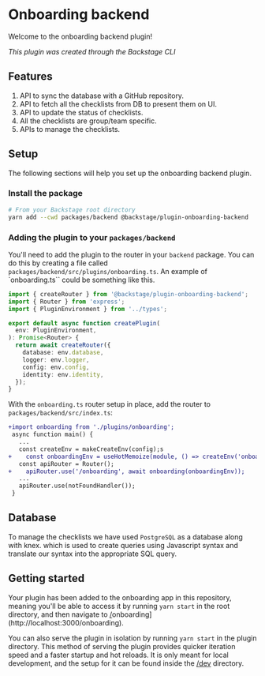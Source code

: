 # Onboarding backend

Welcome to the onboarding backend plugin!

_This plugin was created through the Backstage CLI_

## Features

1. API to sync the database with a GitHub repository.
2. API to fetch all the checklists from DB to present them on UI.
3. API to update the status of checklists.
4. All the checklists are group/team specific.
5. APIs to manage the checklists.

## Setup

The following sections will help you set up the onboarding backend plugin.

### Install the package

```bash
# From your Backstage root directory
yarn add --cwd packages/backend @backstage/plugin-onboarding-backend
```

### Adding the plugin to your `packages/backend`

You'll need to add the plugin to the router in your `backend` package. You can
do this by creating a file called `packages/backend/src/plugins/onboarding.ts`. An example of `onboarding.ts`` could be something like this.

```ts
import { createRouter } from '@backstage/plugin-onboarding-backend';
import { Router } from 'express';
import { PluginEnvironment } from '../types';

export default async function createPlugin(
  env: PluginEnvironment,
): Promise<Router> {
  return await createRouter({
    database: env.database,
    logger: env.logger,
    config: env.config,
    identity: env.identity,
  });
}
```

With the `onboarding.ts` router setup in place, add the router to
`packages/backend/src/index.ts`:

```diff
+import onboarding from './plugins/onboarding';
 async function main() {
   ...
   const createEnv = makeCreateEnv(config);s
+    const onboardingEnv = useHotMemoize(module, () => createEnv('onboarding'));
   const apiRouter = Router();
+    apiRouter.use('/onboarding', await onboarding(onboardingEnv));
   ...
   apiRouter.use(notFoundHandler());
 }
```

## Database

To manage the checklists we have used `PostgreSQL` as a database along with knex. which is used to create queries using Javascript syntax and translate our syntax into the appropriate SQL query.

## Getting started

Your plugin has been added to the onboarding app in this repository, meaning you'll be able to access it by running `yarn
start` in the root directory, and then navigate to [/](http://localhost:3000/onboarding)onboarding](http://localhost:3000/onboarding).

You can also serve the plugin in isolation by running `yarn start` in the plugin directory.
This method of serving the plugin provides quicker iteration speed and a faster startup and hot reloads.
It is only meant for local development, and the setup for it can be found inside the [/dev](/dev) directory.
